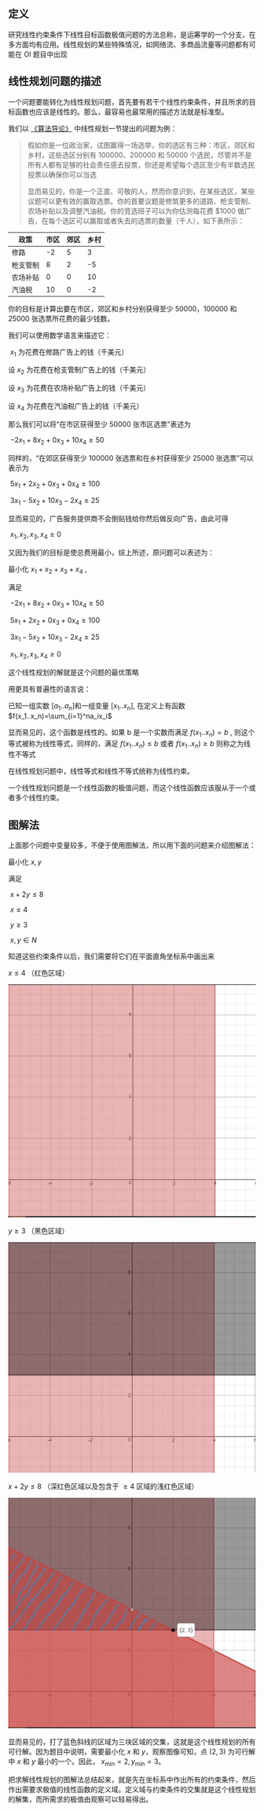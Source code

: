 ## 定义

研究线性约束条件下线性目标函数极值问题的方法总称，是运筹学的一个分支，在多方面均有应用。线性规划的某些特殊情况，如网络流、多商品流量等问题都有可能在 OI 题目中出现

## 线性规划问题的描述

一个问题要能转化为线性规划问题，首先要有若干个线性约束条件，并且所求的目标函数也应该是线性的。那么，最容易也最常用的描述方法就是标准型。

我们以 [《算法导论》](https://mitpress.ublish.com/ereader/1/?preview#page/Cover) 中线性规划一节提出的问题为例：

> 假如你是一位政治家，试图赢得一场选举，你的选区有三种：市区，郊区和乡村，这些选区分别有 100000、200000 和 50000 个选民，尽管并不是所有人都有足够的社会责任感去投票，你还是希望每个选区至少有半数选民投票以确保你可以当选
>
> 显而易见的，你是一个正直、可敬的人，然而你意识到，在某些选区，某些议题可以更有效的赢取选票。你的首要议题是修筑更多的道路、枪支管制、农场补贴以及调整汽油税。你的竞选班子可以为你估测每花费 $1000 做广告，在每个选区可以赢取或者失去的选票的数量（千人），如下表所示：

| 政策   | 市区  | 郊区  | 乡村  |
| ---- | --- | --- | --- |
| 修路   | -2  | 5   | 3   |
| 枪支管制 | 8   | 2   | -5  |
| 农场补贴 | 0   | 0   | 10  |
| 汽油税  | 10  | 0   | -2  |

你的目标是计算出要在市区，郊区和乡村分别获得至少 50000，100000 和 25000 张选票所花费的最少钱数。

我们可以使用数学语言来描述它：

​ $x_1$ 为花费在修路广告上的钱（千美元）

设 $x_2$ 为花费在枪支管制广告上的钱（千美元）

​设 $x_3$ 为花费在农场补贴广告上的钱​（千美元）

​设 $x_4$ 为花费在汽油税广告上的钱（千美元）

那么我们可以将“在市区获得至少 50000 张市区选票”表述为

​ $-2x_1+8x_2+0x_3+10x_4 \geq 50​$ 

同样的，“在郊区获得至少 100000 张选票和在乡村获得至少 25000 张选票”可以表示为

​ $5x_1+2x_2+0x_3+0x_4 \geq 100​$ 

​ $3x_1-5x_2+10x_3-2x_4 \geq 25​$ 

显而易见的，广告服务提供商不会倒贴钱给你然后做反向广告，由此可得

​ $x_1,x_2,x_3,x_4 \geq 0​$ 

又因为我们的目标是使总费用最小，综上所述，原问题可以表述为：

最小化 $x_1+x_2+x_3+x_4$ ,

满足

​ $-2x_1+8x_2+0x_3+10x_4\geq50​$ 

​ $5x_1+2x_2+0x_3+0x_4\geq100$ 

​ $3x_1-5x_2+10x_3-2x_4\geq25​$ 

​ $x_1,x_2,x_3,x_4\geq0$ 

这个线性规划的解就是这个问题的最优策略

用更具有普遍性的语言说：

已知一组实数 $[a_1..a_n]​$ 和一组变量 $[x_1..x_n]​$ , 在定义上有函数 $f(x_1..x_n)=\sum_{i=1}^na_ix_i​$ 

显而易见的，这个函数是线性的。如果 b 是一个实数而满足 $f(x_1..x_n)=b$ , 则这个等式被称为线性等式，同样的，满足 $f(x_1..x_n)\leq b$ 或者 $f(x_1..x_n)\geq b$ 则称之为线性不等式

在线性规划问题中，线性等式和线性不等式统称为线性约束。

一个线性规划问题是一个线性函数的极值问题，而这个线性函数应该服从于一个或者多个线性约束。

## 图解法

上面那个问题中变量较多，不便于使用图解法，所以用下面的问题来介绍图解法：

最小化 $x,y$ 

满足

​ $x+2y\leq8 ​$ 

​ $x\leq4 ​$ 

​ $y\geq3 ​$ 

​ $x,y\in N​$ 

知道这些约束条件以后，我们需要将它们在平面直角坐标系中画出来

 $x\leq4$ （红色区域）

![img](images/linear-programming1.png)

 $y\geq3$ （黑色区域）

![img](images/linear-programming2.png)

 $x+2y\leq8$ （深红色区域以及包含于 $\geq4$ 区域的浅红色区域）

![img](images/linear-programming3.png)

显而易见的，打了蓝色斜线的区域为三块区域的交集，这就是这个线性规划的所有可行解。因为题目中说明，需要最小化 $x$ 和 $y$，观察图像可知，点 $(2,3)$ 为可行解中 $x$ 和 $y$ 最小的一个。因此， $x_{\min}=2,y_{\min}=3$。

把求解线性规划的图解法总结起来，就是先在坐标系中作出所有的约束条件，然后作出需要求极值的线性函数的定义域。定义域与约束条件的交集就是这个线性规划的解集，而所需求的极值由观察可以轻易得出。
